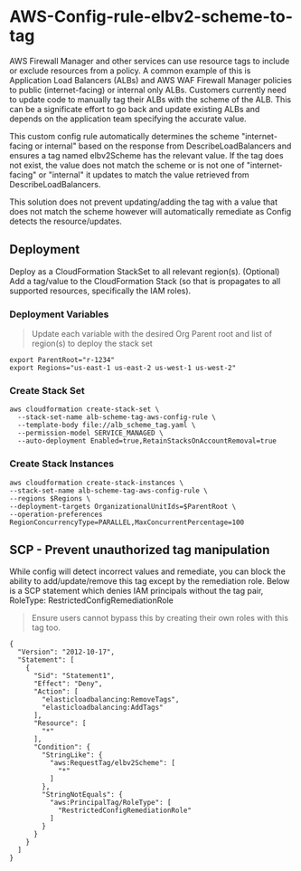 # AWS-Config-rule-elbv2-scheme-to-tag
AWS Firewall Manager and other services can use resource tags to include or exclude resources from a policy.  A common example of this is Application Load Balancers (ALBs) and AWS WAF Firewall Manager policies to public (internet-facing) or internal only ALBs.  Customers currently need to update code to manually tag their ALBs with the scheme of the ALB.  This can be a significate effort to go back and update existing ALBs and depends on the application team specifying the accurate value.

This custom config rule automatically determines the scheme "internet-facing or internal" based on the response from DescribeLoadBalancers and ensures a tag named elbv2Scheme has the relevant value.  If the tag does not exist, the value does not match the scheme or is not one of "internet-facing" or "internal" it updates to match the value retrieved from DescribeLoadBalancers.

This solution does not prevent updating/adding the tag with a value that does not match the scheme however will automatically remediate as Config detects the resource/updates.


## Deployment
Deploy as a CloudFormation StackSet to all relevant region(s).  (Optional) Add a tag/value to the CloudFormation Stack (so that is propagates to all supported resources, specifically the IAM roles).

### Deployment Variables
> Update each variable with the desired Org Parent root and list of region(s) to deploy the stack set

```
export ParentRoot="r-1234"
export Regions="us-east-1 us-east-2 us-west-1 us-west-2"
```

### Create Stack Set
```
aws cloudformation create-stack-set \
  --stack-set-name alb-scheme-tag-aws-config-rule \
  --template-body file://alb_scheme_tag.yaml \
  --permission-model SERVICE_MANAGED \
  --auto-deployment Enabled=true,RetainStacksOnAccountRemoval=true
```
### Create Stack Instances
```
aws cloudformation create-stack-instances \
--stack-set-name alb-scheme-tag-aws-config-rule \
--regions $Regions \
--deployment-targets OrganizationalUnitIds=$ParentRoot \
--operation-preferences RegionConcurrencyType=PARALLEL,MaxConcurrentPercentage=100
```

## SCP - Prevent unauthorized tag manipulation
While config will detect incorrect values and remediate, you can block the ability to add/update/remove this tag except by the remediation role.  Below is a SCP statement which denies  IAM principals without the tag pair, RoleType: RestrictedConfigRemediationRole

> Ensure users cannot bypass this by creating their own roles with this tag too.

```
{
  "Version": "2012-10-17",
  "Statement": [
    {
      "Sid": "Statement1",
      "Effect": "Deny",
      "Action": [
        "elasticloadbalancing:RemoveTags",
        "elasticloadbalancing:AddTags"
      ],
      "Resource": [
        "*"
      ],
      "Condition": {
        "StringLike": {
          "aws:RequestTag/elbv2Scheme": [
            "*"
          ]
        },
        "StringNotEquals": {
          "aws:PrincipalTag/RoleType": [
            "RestrictedConfigRemediationRole"
          ]
        }
      }
    }
  ]
}
